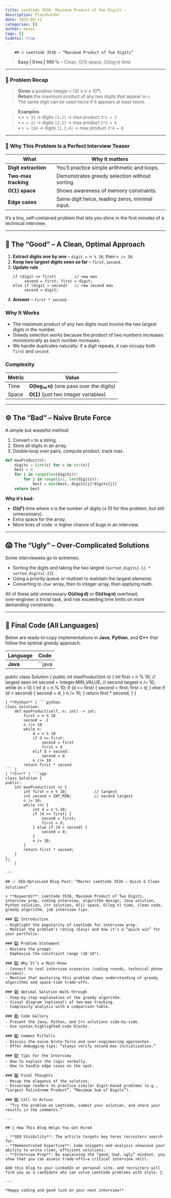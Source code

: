 ```yaml
---
title: LeetCode 3536. Maximum Product of Two Digits - 
description: Placeholder
date: 2025-09-21
categories: []
author: moses
tags: []
hideToc: true
---
```

        ## 🔥 LeetCode 3536 – “Maximum Product of Two Digits”  
> **Easy | 0 ms | 100 %** – Clean, O(1) space, O(log n) time

---

### 📌 Problem Recap

> **Given** a positive integer `n` (10 ≤ n ≤ 10⁹).  
> **Return** the maximum product of any two digits that appear in `n`.  
> The same digit can be used twice if it appears at least twice.

> **Examples**  
> • `n = 31` → digits `[3,1]` → max product `3*1 = 3`  
> • `n = 22` → digits `[2,2]` → max product `2*2 = 4`  
> • `n = 124` → digits `[1,2,4]` → max product `2*4 = 8`

---

### 🚀 Why This Problem Is a Perfect Interview Teaser

| What | Why it matters |
|------|----------------|
| **Digit extraction** | You’ll practice simple arithmetic and loops. |
| **Two‑max tracking** | Demonstrates greedy selection without sorting. |
| **O(1) space** | Shows awareness of memory constraints. |
| **Edge cases** | Same digit twice, leading zeros, minimal input. |

It’s a tiny, self‑contained problem that lets you shine in the first minutes of a technical interview.

---

## 🧩 The “Good” – A Clean, Optimal Approach

1. **Extract digits one by one** – `digit = n % 10`, then `n /= 10`.  
2. **Keep two largest digits seen so far** – `first`, `second`.  
3. **Update rule**  
   ```text
   if (digit >= first)        // new max
        second = first; first = digit;
   else if (digit > second)   // new second max
        second = digit;
   ```
4. **Answer** – `first * second`.

### Why It Works

- The maximum product of any two digits must involve the two largest digits in the number.  
- Greedy selection works because the product of two numbers increases monotonically as each number increases.  
- We handle duplicates naturally: if a digit repeats, it can occupy both `first` and `second`.

### Complexity

| Metric | Value |
|--------|-------|
| Time | **O(log₁₀ n)** (one pass over the digits) |
| Space | **O(1)** (just two integer variables) |

---

## ⚙️ The “Bad” – Naïve Brute Force

A simple but wasteful method:

1. Convert `n` to a string.  
2. Store all digits in an array.  
3. Double‑loop over pairs, compute product, track max.

```python
def maxProduct(n):
    digits = [int(c) for c in str(n)]
    best = 0
    for i in range(len(digits)):
        for j in range(i+1, len(digits)):
            best = max(best, digits[i]*digits[j])
    return best
```

**Why it’s bad:**

- **O(d²)** time where `d` is the number of digits (≤ 10 for this problem, but still unnecessary).  
- Extra space for the array.  
- More lines of code → higher chance of bugs in an interview.

---

## 😱 The “Ugly” – Over‑Complicated Solutions

Some interviewees go to extremes:

- Sorting the digits and taking the two largest (`sorted_digits[-1] * sorted_digits[-2]`).  
- Using a priority queue or multiset to maintain the largest elements.  
- Converting to `char` array, then to integer array, then applying math.

All of these add unnecessary **O(d log d)** or **O(d log n)** overhead, over‑engineer a trivial task, and risk exceeding time limits on more demanding constraints.

---

## 🎯 Final Code (All Languages)

Below are ready‑to‑copy implementations in **Java**, **Python**, and **C++** that follow the optimal greedy approach.

| Language | Code |
|----------|------|
| **Java** | ```java
public class Solution {
    public int maxProduct(int n) {
        int first = n % 10;          // largest seen
        int second = Integer.MIN_VALUE;  // second largest
        n /= 10;
        while (n > 0) {
            int d = n % 10;
            if (d >= first) {
                second = first;
                first = d;
            } else if (d > second) {
                second = d;
            }
            n /= 10;
        }
        return first * second;
    }
}
``` |
| **Python** | ```python
class Solution:
    def maxProduct(self, n: int) -> int:
        first = n % 10
        second = -1
        n //= 10
        while n:
            d = n % 10
            if d >= first:
                second = first
                first = d
            elif d > second:
                second = d
            n //= 10
        return first * second
``` |
| **C++** | ```cpp
class Solution {
public:
    int maxProduct(int n) {
        int first = n % 10;            // largest
        int second = INT_MIN;          // second largest
        n /= 10;
        while (n) {
            int d = n % 10;
            if (d >= first) {
                second = first;
                first = d;
            } else if (d > second) {
                second = d;
            }
            n /= 10;
        }
        return first * second;
    }
};
``` |

---

## 📈 SEO‑Optimized Blog Post: “Master LeetCode 3536 – Quick & Clean Solutions”

> **Keywords**: LeetCode 3536, Maximum Product of Two Digits, interview prep, coding interview, algorithm design, Java solution, Python solution, C++ solution, O(1) space, O(log n) time, clean code, greedy algorithm, job interview tips.

### 1️⃣ Introduction
- Highlight the popularity of LeetCode for interview prep.  
- Mention the problem’s rating (Easy) and how it’s a “quick win” for your portfolio.  

### 2️⃣ Problem Statement
- Restate the prompt.  
- Emphasize the constraint range (10‑10⁹).  

### 3️⃣ Why It’s a Must‑Know
- Connect to real interview scenarios (coding rounds, technical phone screens).  
- Mention that mastering this problem shows understanding of greedy algorithms and space‑time trade‑offs.

### 4️⃣ Optimal Solution Walk‑through
- Step‑by‑step explanation of the greedy algorithm.  
- Visual diagram (optional) of two‑max tracking.  
- Complexity analysis with a comparison table.  

### 5️⃣ Code Gallery
- Present the Java, Python, and C++ solutions side‑by‑side.  
- Use syntax‑highlighted code blocks.  

### 6️⃣ Common Pitfalls
- Discuss the naive brute‑force and over‑engineering approaches.  
- Offer debugging tips: “always verify second max initialization.”  

### 7️⃣ Tips for the Interview
- How to explain the logic verbally.  
- How to handle edge cases on the spot.  

### 8️⃣ Final Thoughts
- Recap the elegance of the solution.  
- Encourage readers to practice similar digit‑based problems (e.g., “Largest Palindrome Product”, “Maximum Sum of Digits”).  

### 9️⃣ Call to Action
- “Try the problem on LeetCode, submit your solution, and share your results in the comments.”  

---

## 🎯 How This Blog Helps You Get Hired

- **SEO Visibility**: The article targets key terms recruiters search for.  
- **Demonstrated Expertise**: Code snippets and analysis showcase your ability to write clean, efficient solutions.  
- **Interview Prep**: By explaining the “good, bad, ugly” mindset, you show that you can assess trade‑offs—a critical interview skill.  

Add this blog to your LinkedIn or personal site, and recruiters will find you as a candidate who can solve LeetCode problems with style. 🚀

--- 

*Happy coding and good luck on your next interview!*
